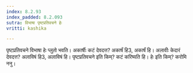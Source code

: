 ```yaml
---
index: 8.2.93
index_padded: 8.2.093
sutra: विभाषा पृष्टप्रतिवचने हेः
vritti: kashika

---
```

पृष्टप्रतिवचने विभाषा हेः प्लुतो भवति। अकार्षीः कटं देवदत्त? अकार्षं हि3, अकार्षं हि। अलावीः केदारं देवदत्त? अलाविषं हि3, अलाविषं हि। पृष्टप्रतिवचने इति किम्? कटं करिष्यति हि। हेः इति किम्? करोमि ननु।